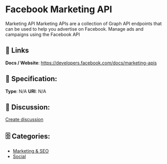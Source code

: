 # Facebook Marketing API


Marketing API Marketing APIs are a collection of Graph API endpoints that can be used to help you advertise on Facebook. Manage ads and campaigns using the Facebook API

##  🔗 Links
**Docs / Website**: https://developers.facebook.com/docs/marketing-apis

## 🧬 Specification:
**Type**: N/A
**URI**: N/A

## 💬 Discussion:
[Create discussion](https://github.com/apis-list/apis-list/discussions/new)

## 🗄️ Categories:
- [Marketing & SEO](https://github.com/apis-list/apis-list#marketing-and-seo)
- [Social](https://github.com/apis-list/apis-list#social)







